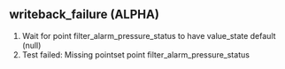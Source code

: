 
## writeback_failure (ALPHA)

1. Wait for point filter_alarm_pressure_status to have value_state default (null)
1. Test failed: Missing pointset point filter_alarm_pressure_status
